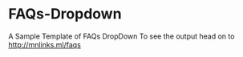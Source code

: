 # FAQs-Dropdown
A Sample Template of FAQs DropDown
To see the output head on to http://mnlinks.ml/faqs
